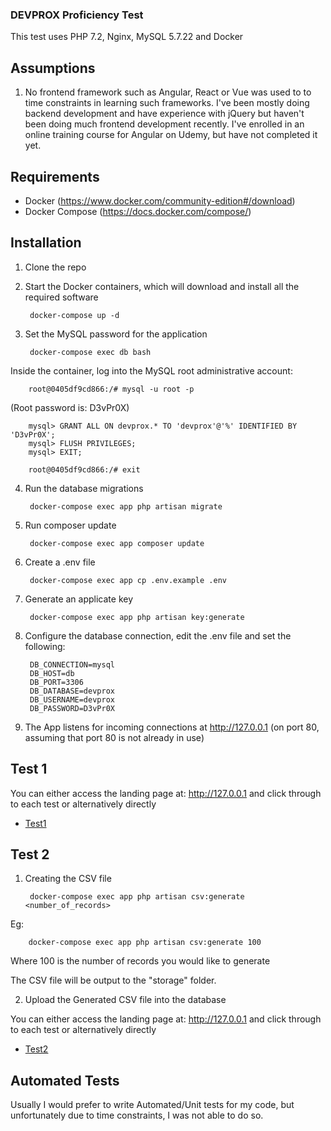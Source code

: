 ### DEVPROX Proficiency Test

This test uses PHP 7.2, Nginx, MySQL 5.7.22 and Docker

## Assumptions

1. No frontend framework such as Angular, React or Vue was used to to time constraints in learning such frameworks.  I've been mostly doing backend development and have experience with jQuery but haven't been doing much frontend development recently.  I've enrolled in an online training course for Angular on Udemy, but have not completed it yet.

## Requirements

* Docker (https://www.docker.com/community-edition#/download)
* Docker Compose (https://docs.docker.com/compose/)

## Installation

1. Clone the repo

2. Start the Docker containers, which will download and install all the required software

        docker-compose up -d

3. Set the MySQL password for the application

        docker-compose exec db bash

Inside the container, log into the MySQL root administrative account:

        root@0405df9cd866:/# mysql -u root -p

(Root password is: D3vPr0X) 

        mysql> GRANT ALL ON devprox.* TO 'devprox'@'%' IDENTIFIED BY 'D3vPr0X';
        mysql> FLUSH PRIVILEGES;
        mysql> EXIT;

        root@0405df9cd866:/# exit

4. Run the database migrations

        docker-compose exec app php artisan migrate
        
5. Run composer update

        docker-compose exec app composer update

6. Create a .env file

        docker-compose exec app cp .env.example .env

7. Generate an applicate key

        docker-compose exec app php artisan key:generate

8. Configure the database connection, edit the .env file and set the following:

        DB_CONNECTION=mysql
        DB_HOST=db
        DB_PORT=3306
        DB_DATABASE=devprox
        DB_USERNAME=devprox
        DB_PASSWORD=D3vPr0X


9. The App listens for incoming connections at http://127.0.0.1 (on port 80, assuming that port 80 is not already in use)

## Test 1

You can either access the landing page at: http://127.0.0.1 and click through to each test or alternatively directly

* [Test1](http://127.0.0.1/test1) 

## Test 2

1. Creating the CSV file

        docker-compose exec app php artisan csv:generate <number_of_records>

Eg:

        docker-compose exec app php artisan csv:generate 100

Where 100 is the number of records you would like to generate 

The CSV file will be output to the "storage" folder.

2. Upload the Generated CSV file into the database

You can either access the landing page at: http://127.0.0.1 and click through to each test or alternatively directly

* [Test2](http://127.0.0.1/test2) 

## Automated Tests

Usually I would prefer to write Automated/Unit tests for my code, but unfortunately due to time constraints, I was not able to do so.
